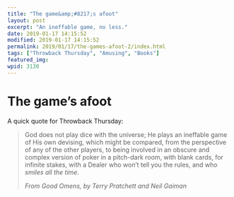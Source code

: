 ```yaml
---
title: "The game&amp;#8217;s afoot"
layout: post
excerpt: "An ineffable game, no less."
date: 2019-01-17 14:15:52
modified: 2019-01-17 14:15:52
permalink: 2019/01/17/the-games-afoot-2/index.html
tags: ["Throwback Thursday", "Amusing", "Books"]
featured_img: 
wpid: 3130
---
```


# The game&#8217;s afoot

A quick quote for Throwback Thursday:

> God does not play dice with the universe; He plays an ineffable game of His own devising, which might be compared, from the perspective of any of the other players, to being involved in an obscure and complex version of poker in a pitch-dark room, with blank cards, for infinite stakes, with a Dealer who won’t tell you the rules, and who *smiles all the time*.
> 
> <cite>From *Good Omens*, by Terry Pratchett and Neil Gaiman </cite>